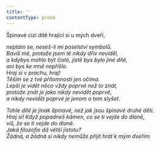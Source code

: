 ```yaml
---
title: ''
contentType: prose
---
```


Špinavé cizí dítě hrající si u mých dveří,

_neptám se, neseš-li mi poselství symbolů.  
Bavíš mě, protože jsem tě nikdy dřív neviděl,  
a kdybys mohlo být čisté, jistě bys bylo jiné dítě,  
ani bys ke mně nepřišlo.  
Hraj si v prachu, hraj!  
Těším se z tvé přítomnosti jen očima.  
Lepší je vidět něco vždy poprvé než to znát,  
protože znát je jako nikdy nevidět poprvé,  
a nikdy nevidět poprvé je jenom o tom slyšet._

_Tohle dítě je jinak špinavé, než jak jsou špinavé druhé děti.  
Hraj si! Když popadneš kámen, co se ti vejde do dlaně,  
víš, že se ti vejde do dlaně.  
Jaká filozofie dá větší jistotu?  
Žádná, a žádná si nikdy nemůže přijít hrát k mým dveřím._
